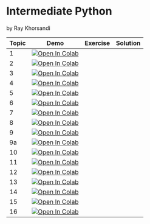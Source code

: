 # Intermediate Python 
by Ray Khorsandi

| Topic | Demo | Exercise | Solution |
|---------|-------------|-------------|-------------|
| 1 | [![Open In Colab](https://colab.research.google.com/assets/colab-badge.svg)](https://colab.research.google.com/github/khorsandi2014/Python-intermediate/blob/main/01%20Intro%20%2B%20Python%20Syntax%20Review.ipynb) | 
| 2 | [![Open In Colab](https://colab.research.google.com/assets/colab-badge.svg)](https://colab.research.google.com/github/khorsandi2014/Python-intermediate/blob/main/02%20Object%20Oriented%20Programming%20(Part%201).ipynb) | 
| 3 | [![Open In Colab](https://colab.research.google.com/assets/colab-badge.svg)](https://colab.research.google.com/github/khorsandi2014/Python-intermediate/blob/main/03%20Advanced%20Datatypes–The%20Collections%20Module.ipynb) | 
| 4 | [![Open In Colab](https://colab.research.google.com/assets/colab-badge.svg)](https://colab.research.google.com/github/khorsandi2014/Python-intermediate/blob/main/04%20Functional%20Programming.ipynb) | 
| 5 | [![Open In Colab](https://colab.research.google.com/assets/colab-badge.svg)](https://colab.research.google.com/github/khorsandi2014/Python-intermediate/blob/main/05%20Closures%20and%20Decorators.ipynb) | 
| 6 | [![Open In Colab](https://colab.research.google.com/assets/colab-badge.svg)](https://colab.research.google.com/github/khorsandi2014/Python-intermediate/blob/main/06%20Object-Oriented%20Programming%20(Part%202).ipynb) | 
| 7 | [![Open In Colab](https://colab.research.google.com/assets/colab-badge.svg)](https://colab.research.google.com/github/khorsandi2014/Python-intermediate/blob/main/07%20Iterables%2C%20Iterators%2C%20and%20Generators.ipynb) | 
| 8 | [![Open In Colab](https://colab.research.google.com/assets/colab-badge.svg)](https://colab.research.google.com/github/khorsandi2014/Python-intermediate/blob/main/08%20Multithreading%20and%20Multiprocessing.ipynb) | 
| 9 | [![Open In Colab](https://colab.research.google.com/assets/colab-badge.svg)](https://colab.research.google.com/github/khorsandi2014/Python-intermediate/blob/main/09%20Testing%20%2B%20TDD%20%2B%20Mocking.ipynb) | 
| 9a | [![Open In Colab](https://colab.research.google.com/assets/colab-badge.svg)](https://colab.research.google.com/github/khorsandi2014/Python-intermediate/blob/main/09a%20Unit%20Testing%20with%20PyTest.ipynb) | 
| 10 | [![Open In Colab](https://colab.research.google.com/assets/colab-badge.svg)](https://colab.research.google.com/github/khorsandi2014/Python-intermediate/blob/main/10%20Context%20Managers.ipynb) | 
| 11 | [![Open In Colab](https://colab.research.google.com/assets/colab-badge.svg)](https://colab.research.google.com/github/khorsandi2014/Python-intermediate/blob/main/11%20Debugging%20with%20pdb.ipynb) | 
| 12 | [![Open In Colab](https://colab.research.google.com/assets/colab-badge.svg)](https://colab.research.google.com/github/khorsandi2014/Python-intermediate/blob/main/12%20Logging.ipynb) | 
| 13 | [![Open In Colab](https://colab.research.google.com/assets/colab-badge.svg)](https://colab.research.google.com/github/khorsandi2014/Python-intermediate/blob/main/13%20virtualenv.ipynb) | 
| 14 | [![Open In Colab](https://colab.research.google.com/assets/colab-badge.svg)](https://colab.research.google.com/github/khorsandi2014/Python-intermediate/blob/main/14%20Flask.ipynb) | 
| 15 | [![Open In Colab](https://colab.research.google.com/assets/colab-badge.svg)](https://colab.research.google.com/github/khorsandi2014/Python-intermediate/blob/main/15%20Python%20Typing.ipynb) | 
| 16 | [![Open In Colab](https://colab.research.google.com/assets/colab-badge.svg)](https://colab.research.google.com/github/khorsandi2014/Python-intermediate/blob/main/16%20Python%20Packaging.ipynb) | 
